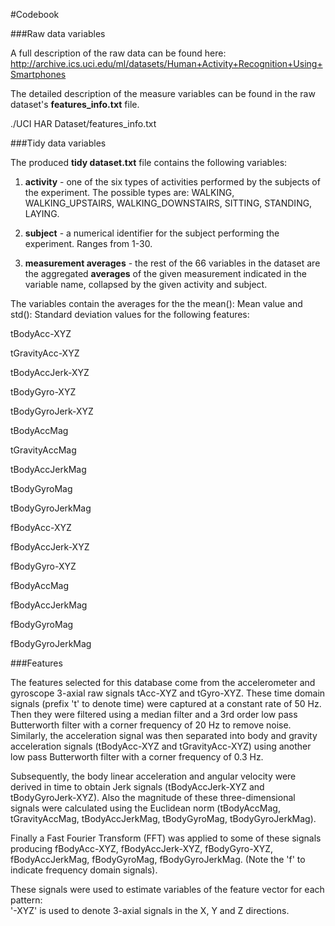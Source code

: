 #Codebook

###Raw data variables

A full description of the raw data can be found here:
http://archive.ics.uci.edu/ml/datasets/Human+Activity+Recognition+Using+Smartphones

The detailed description of the measure variables can be found in the raw dataset's **features_info.txt** file.

./UCI HAR Dataset/features_info.txt

###Tidy data variables

The produced **tidy dataset.txt** file contains the following variables:

1. **activity** - one of the six types of activities performed by the subjects of the experiment. The possible types are: WALKING, WALKING_UPSTAIRS, WALKING_DOWNSTAIRS, SITTING, STANDING, LAYING.

2. **subject** - a numerical identifier for the subject performing the experiment. Ranges from 1-30.

3. **measurement averages** - the rest of the 66 variables in the dataset are the aggregated **averages** of the given measurement indicated in the variable name, collapsed by the given activity and subject.

The variables contain the averages for the the mean(): Mean value and std(): Standard deviation values for the following features: 

tBodyAcc-XYZ

tGravityAcc-XYZ

tBodyAccJerk-XYZ

tBodyGyro-XYZ

tBodyGyroJerk-XYZ

tBodyAccMag

tGravityAccMag

tBodyAccJerkMag

tBodyGyroMag

tBodyGyroJerkMag

fBodyAcc-XYZ

fBodyAccJerk-XYZ

fBodyGyro-XYZ

fBodyAccMag

fBodyAccJerkMag

fBodyGyroMag

fBodyGyroJerkMag

###Features

The features selected for this database come from the accelerometer and gyroscope 3-axial raw signals tAcc-XYZ and tGyro-XYZ. These time domain signals (prefix 't' to denote time) were captured at a constant rate of 50 Hz. Then they were filtered using a median filter and a 3rd order low pass Butterworth filter with a corner frequency of 20 Hz to remove noise. Similarly, the acceleration signal was then separated into body and gravity acceleration signals (tBodyAcc-XYZ and tGravityAcc-XYZ) using another low pass Butterworth filter with a corner frequency of 0.3 Hz. 

Subsequently, the body linear acceleration and angular velocity were derived in time to obtain Jerk signals (tBodyAccJerk-XYZ and tBodyGyroJerk-XYZ). Also the magnitude of these three-dimensional signals were calculated using the Euclidean norm (tBodyAccMag, tGravityAccMag, tBodyAccJerkMag, tBodyGyroMag, tBodyGyroJerkMag). 

Finally a Fast Fourier Transform (FFT) was applied to some of these signals producing fBodyAcc-XYZ, fBodyAccJerk-XYZ, fBodyGyro-XYZ, fBodyAccJerkMag, fBodyGyroMag, fBodyGyroJerkMag. (Note the 'f' to indicate frequency domain signals). 

These signals were used to estimate variables of the feature vector for each pattern:  
'-XYZ' is used to denote 3-axial signals in the X, Y and Z directions.



